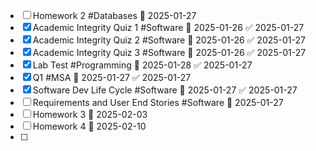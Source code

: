 
- [ ] Homework 2 #Databases 📅 2025-01-27 
- [x] Academic Integrity Quiz 1 #Software 📅 2025-01-26 ✅ 2025-01-27
- [x] Academic Integrity Quiz 2 #Software 📅 2025-01-26 ✅ 2025-01-27
- [x] Academic Integrity Quiz 3 #Software 📅 2025-01-26 ✅ 2025-01-27
- [x] Lab Test #Programming 📅 2025-01-28 ✅ 2025-01-27
- [x] Q1 #MSA 📅 2025-01-27 ✅ 2025-01-27
- [x] Software Dev Life Cycle #Software 📅 2025-01-27 ✅ 2025-01-27
- [ ] Requirements and User End Stories #Software 📅 2025-01-27 
- [ ] Homework 3 📅 2025-02-03 
- [ ] Homework 4 📅 2025-02-10
- [ ] 
